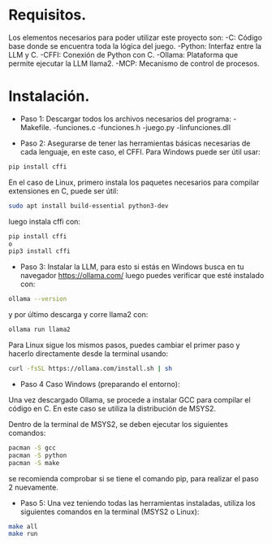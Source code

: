 # Requisitos. 
Los elementos necesarios para poder utilizar este proyecto son: 
-C: Código base donde se encuentra toda la lógica del juego. 
-Python: Interfaz entre la LLM y C.
-CFFI: Conexión de Python con C. 
-Ollama: Plataforma que permite ejecutar la LLM llama2. 
-MCP: Mecanismo de control de procesos. 

# Instalación. 
* Paso 1: 
Descargar todos los archivos necesarios del programa:
-Makefile.
-funciones.c
-funciones.h
-juego.py
-linfunciones.dll

* Paso 2: 
Asegurarse de tener las herramientas básicas necesarias de cada lenguaje, en este caso, el CFFI. Para Windows puede ser útil usar:

```bash
pip install cffi
```

En el caso de Linux, primero instala los paquetes necesarios para compilar extensiones en C, puede ser útil:

```bash
sudo apt install build-essential python3-dev
```

luego instala cffi con:

```bash
pip install cffi
o
pip3 install cffi
```

* Paso 3:
Instalar la LLM, para esto si estás en Windows busca en tu navegador https://ollama.com/ luego puedes verificar que esté instalado con:

```bash
ollama --version
```

y por último descarga y corre llama2 con:

```bash
ollama run llama2
```

Para Linux sigue los mismos pasos, puedes cambiar el primer paso y hacerlo directamente desde la terminal usando:

```bash
curl -fsSL https://ollama.com/install.sh | sh
```

* Paso 4 Caso Windows (preparando el entorno): 

Una vez descargado Ollama, se procede a instalar GCC para compilar el código en C. En este caso se utiliza la distribución de MSYS2.

Dentro de la terminal de MSYS2, se deben ejecutar los siguientes comandos:

```bash
pacman -S gcc
pacman -S python
pacman -S make
```

se recomienda comprobar si se tiene el comando pip, para realizar el paso 2 nuevamente.


* Paso 5:
Una vez teniendo todas las herramientas instaladas, utiliza los siguientes comandos en la terminal (MSYS2 o Linux):

```bash
make all
make run
```
